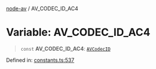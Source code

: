 [node-av](../globals.md) / AV\_CODEC\_ID\_AC4

# Variable: AV\_CODEC\_ID\_AC4

> `const` **AV\_CODEC\_ID\_AC4**: [`AVCodecID`](../type-aliases/AVCodecID.md)

Defined in: [constants.ts:537](https://github.com/seydx/av/blob/f8631fc881b394300b1479f511d55cf1c370a87f/src/constants/constants.ts#L537)
